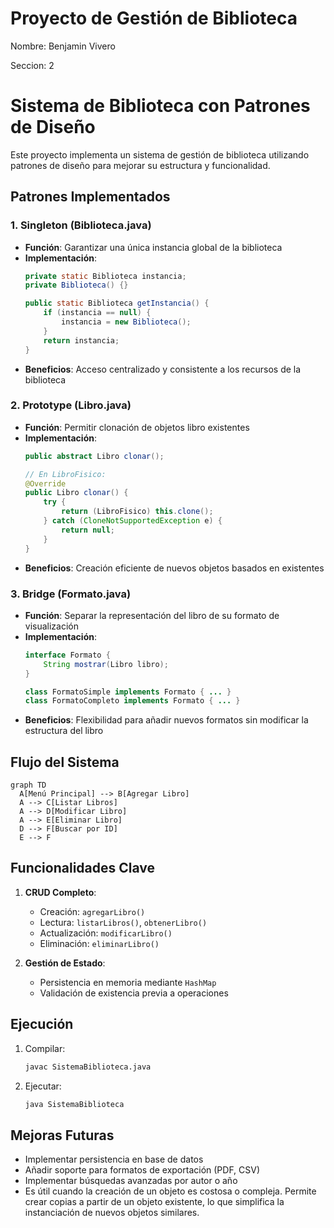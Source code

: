 # Proyecto de Gestión de Biblioteca
Nombre: Benjamin Vivero

Seccion: 2
# Sistema de Biblioteca con Patrones de Diseño

Este proyecto implementa un sistema de gestión de biblioteca utilizando patrones de diseño para mejorar su estructura y funcionalidad.

## Patrones Implementados

### 1. Singleton (Biblioteca.java)
- **Función**: Garantizar una única instancia global de la biblioteca
- **Implementación**:
  ```java
  private static Biblioteca instancia;
  private Biblioteca() {}
  
  public static Biblioteca getInstancia() {
      if (instancia == null) {
          instancia = new Biblioteca();
      }
      return instancia;
  }
  ```
- **Beneficios**: Acceso centralizado y consistente a los recursos de la biblioteca

### 2. Prototype (Libro.java)
- **Función**: Permitir clonación de objetos libro existentes
- **Implementación**:
  ```java
  public abstract Libro clonar();
  
  // En LibroFisico:
  @Override
  public Libro clonar() {
      try {
          return (LibroFisico) this.clone();
      } catch (CloneNotSupportedException e) {
          return null;
      }
  }
  ```
- **Beneficios**: Creación eficiente de nuevos objetos basados en existentes

### 3. Bridge (Formato.java)
- **Función**: Separar la representación del libro de su formato de visualización
- **Implementación**:
  ```java
  interface Formato {
      String mostrar(Libro libro);
  }
  
  class FormatoSimple implements Formato { ... }
  class FormatoCompleto implements Formato { ... }
  ```
- **Beneficios**: Flexibilidad para añadir nuevos formatos sin modificar la estructura del libro

## Flujo del Sistema
```mermaid
graph TD
  A[Menú Principal] --> B[Agregar Libro]
  A --> C[Listar Libros]
  A --> D[Modificar Libro]
  A --> E[Eliminar Libro]
  D --> F[Buscar por ID]
  E --> F
```

## Funcionalidades Clave
1. **CRUD Completo**:
   - Creación: `agregarLibro()`
   - Lectura: `listarLibros()`, `obtenerLibro()`
   - Actualización: `modificarLibro()`
   - Eliminación: `eliminarLibro()`

2. **Gestión de Estado**:
   - Persistencia en memoria mediante `HashMap`
   - Validación de existencia previa a operaciones

## Ejecución
1. Compilar:
   ```bash
   javac SistemaBiblioteca.java
   ```
2. Ejecutar:
   ```bash
   java SistemaBiblioteca
   ```

## Mejoras Futuras
- Implementar persistencia en base de datos
- Añadir soporte para formatos de exportación (PDF, CSV)
- Implementar búsquedas avanzadas por autor o año
- Es útil cuando la creación de un objeto es costosa o compleja. Permite crear copias a partir de un objeto existente, lo que simplifica la instanciación de nuevos objetos similares.

